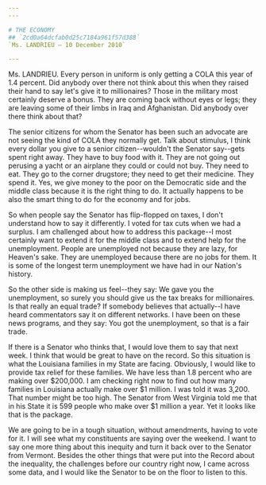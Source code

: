 ```yaml
---
---

# THE ECONOMY
## `2cd0a64dcfab0d25c7184a961f57d388`
`Ms. LANDRIEU — 10 December 2010`

---
```



Ms. LANDRIEU. Every person in uniform is only getting a COLA this 
year of 1.4 percent. Did anybody over there not think about this when 
they raised their hand to say let's give it to millionaires? Those in 
the military most certainly deserve a bonus. They are coming back 
without eyes or legs; they are leaving some of their limbs in Iraq and 
Afghanistan. Did anybody over there think about that?

The senior citizens for whom the Senator has been such an advocate 
are not seeing the kind of COLA they normally get. Talk about stimulus, 
I think every dollar you give to a senior citizen--wouldn't the Senator 
say--gets spent right away. They have to buy food with it. They are not 
going out perusing a yacht or an airplane they could or could not buy. 
They need to eat. They go to the corner drugstore; they need to get 
their medicine. They spend it. Yes, we give money to the poor on the 
Democratic side and the middle class because it is the right thing to 
do. It actually happens to be also the smart thing to do for the 
economy and for jobs.

So when people say the Senator has flip-flopped on taxes, I don't 
understand how to say it differently. I voted for tax cuts when we had 
a surplus. I am challenged about how to address this package--I most 
certainly want to extend it for the middle class and to extend help for 
the unemployment. People are unemployed not because they are lazy, for 
Heaven's sake. They are unemployed because there are no jobs for them. 
It is some of the longest term unemployment we have had in our Nation's 
history.

So the other side is making us feel--they say: We gave you the 
unemployment, so surely you should give us the tax breaks for 
millionaires. Is that really an equal trade? If somebody believes that 
actually--I have heard commentators say it on different networks. I 
have been on these news programs, and they say: You got the 
unemployment, so that is a fair trade.

If there is a Senator who thinks that, I would love them to say that 
next week. I think that would be great to have on the record. So this 
situation is what the Louisiana families in my State are facing. 
Obviously, I would like to provide tax relief for these families. We 
have less than 1.8 percent who are making over $200,000. I am checking 
right now to find out how many families in Louisiana actually make over 
$1 million. I was told it was 3,200. That number might be too high. The 
Senator from West Virginia told me that in his State it is 599 people 
who make over $1 million a year. Yet it looks like that is the package.

We are going to be in a tough situation, without amendments, having 
to vote for it. I will see what my constituents are saying over the 
weekend. I want to say one more thing about this inequity and turn it 
back over to the Senator from Vermont. Besides the other things that 
were put into the Record about the inequality, the challenges before 
our country right now, I came across some data, and I would like the 
Senator to be on the floor to listen to this.